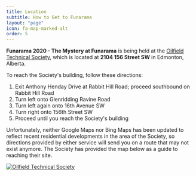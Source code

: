 ```yaml
---
title: Location
subtitle: How to Get to Funarama
layout: "page"
icon: fa-map-marked-alt
order: 5
---
```

<b>Funarama 2020 - The Mystery at Funarama</b> is being held at the <a href="https://www.edmonton-ots.com/">Oilfield Technical Society</a>, which is located at <strong>2104 156 Street SW</strong> in Edmonton, Alberta. 

To reach the Society's building, follow these directions:

<ol>
<li>Exit Anthony Henday Drive at Rabbit Hill Road; proceed southbound on Rabbit Hill Road</li>
<li>Turn left onto Glenridding Ravine Road</li>
<li>Turn left again onto 16th Avenue SW</li>
<li>Turn right onto 156th Street SW</li>
<li>Proceed until you reach the Society's building</li>
</ol>

Unfortunately, neither Google Maps nor Bing Maps has been updated to reflect recent residential developments in the area of the Society, so directions provided by either service will send you on a route that may not exist anymore. The Society has provided the map below as a guide to reaching their site.

<a href="#" class="image fit"><img src="{{ 'assets/images/otsmap.jpg' | relative_url }}" alt="Oilfield Technical Society" /></a>
